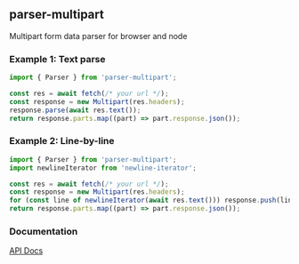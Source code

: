 ## parser-multipart

Multipart form data parser for browser and node

### Example 1: Text parse

```typescript
import { Parser } from 'parser-multipart';

const res = await fetch(/* your url */);
const response = new Multipart(res.headers);
response.parse(await res.text());
return response.parts.map((part) => part.response.json());
```

### Example 2: Line-by-line

```typescript
import { Parser } from 'parser-multipart';
import newlineIterator from 'newline-iterator';

const res = await fetch(/* your url */);
const response = new Multipart(res.headers);
for (const line of newlineIterator(await res.text())) response.push(line);
return response.parts.map((part) => part.response.json());
```

### Documentation

[API Docs](https://kmalakoff.github.io/parser-multipart/)
